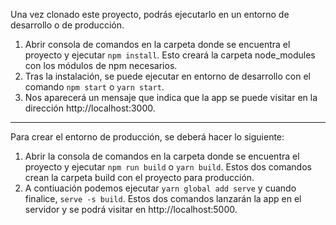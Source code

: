 Una vez clonado este proyecto, podrás ejecutarlo en un entorno de desarrollo o de producción.

1. Abrir consola de comandos en la carpeta donde se encuentra el proyecto y ejecutar `npm install`. Esto creará la carpeta
node_modules con los módulos de npm necesarios.
2. Tras la instalación, se puede ejecutar en entorno de desarrollo con el comando `npm start` o `yarn start`.
3. Nos aparecerá un mensaje que indica que la app se puede visitar en la dirección http://localhost:3000.
----------------------------------------------------------------------------------------------------------------------------

Para crear el entorno de producción, se deberá hacer lo siguiente:

1. Abrir la consola de comandos en la carpeta donde se encuentra el proyecto y ejecutar `npm run build` o `yarn build`.
Estos dos comandos crean la carpeta build con el proyecto para producción.
2. A contiuación podemos ejecutar `yarn global add serve` y cuando finalice, `serve -s build`. Estos dos comandos
lanzarán la app en el servidor y se podrá visitar en http://localhost:5000.
